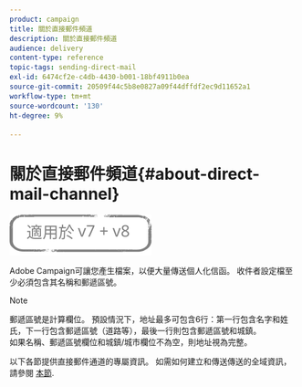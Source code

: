 ```yaml
---
product: campaign
title: 關於直接郵件頻道
description: 關於直接郵件頻道
audience: delivery
content-type: reference
topic-tags: sending-direct-mail
exl-id: 6474cf2e-c4db-4430-b001-18bf4911b0ea
source-git-commit: 20509f44c5b8e0827a09f44dffdf2ec9d11652a1
workflow-type: tm+mt
source-wordcount: '130'
ht-degree: 9%

---
```


# 關於直接郵件頻道{#about-direct-mail-channel}

![](../../assets/common.svg)

Adobe Campaign可讓您產生檔案，以便大量傳送個人化信函。 收件者設定檔至少必須包含其名稱和郵遞區號。

>[!NOTE]
>
>郵遞區號是計算欄位。 預設情況下，地址最多可包含6行：第一行包含名字和姓氏，下一行包含郵遞區號（道路等），最後一行則包含郵遞區號和城鎮。\
>如果名稱、郵遞區號欄位和城鎮/城市欄位不為空，則地址視為完整。

以下各節提供直接郵件通道的專屬資訊。 如需如何建立和傳送傳送的全域資訊，請參閱 [本節](steps-about-delivery-creation-steps.md).
